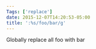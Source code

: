 ```yaml
---
Tags: ['replace']
date: 2015-12-07T14:20:53-05:00
title: ':%s/foo/bar/g'
---
```

Globally replace all foo with bar

